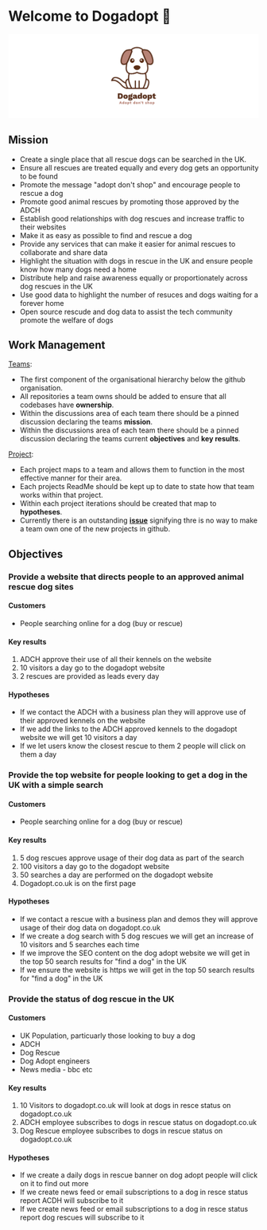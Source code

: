 # Welcome to Dogadopt 👋

![Dogadopt](https://github.com/dogadopt/.github/blob/main/profile/logo.png)

## Mission

* Create a single place that all rescue dogs can be searched in the UK.
* Ensure all rescues are treated equally and every dog gets an opportunity to be found
* Promote the message "adopt don't shop" and encourage people to rescue a dog
* Promote good animal rescues by promoting those approved by the ADCH
* Establish good relationships with dog rescues and increase traffic to their websites
* Make it as easy as possible to find and rescue a dog
* Provide any services that can make it easier for animal rescues to collaborate and share data
* Highlight the situation with dogs in rescue in the UK and ensure people know how many dogs need a home
* Distribute help and raise awareness equally or proportionately across dog rescues in the UK
* Use good data to highlight the number of resuces and dogs waiting for a forever home
* Open source rescude and dog data to assist the tech community promote the welfare of dogs

## Work Management

[Teams](https://github.com/orgs/dogadopt/teams):
- The first component of the organisational hierarchy below the github organisation.
- All repositories a team owns should be added to ensure that all codebases have **ownership**.
- Within the discussions area of each team there should be a pinned discussion declaring the teams **mission**.
- Within the discussions area of each team there should be a pinned discussion declaring the teams current **objectives** and **key results**.

[Project](https://github.com/orgs/dogadopt/projects):
- Each project maps to a team and allows them to function in the most effective manner for their area. 
- Each projects ReadMe should be kept up to date to state how that team works within that project.
- Within each project iterations should be created that map to **hypotheses**.
- Currently there is an outstanding **[issue](https://github.com/community/community/discussions/31678)**  signifying thre is no way to make a team own one of the new projects in github.

## Objectives

### Provide a website that directs people to an approved animal rescue dog sites

#### Customers

* People searching online for a dog (buy or rescue)

#### Key results
1. ADCH approve their use of all their kennels on the website
1. 10 visitors a day go to the dogadopt website
2. 2 rescues are provided as leads every day

#### Hypotheses
* If we contact the ADCH with a business plan they will approve use of their approved kennels on the website
* If we add the links to the ADCH approved kennels to the dogadopt website we will get 10 visitors a day
* If we let users know the closest rescue to them 2 people will click on them a day

### Provide the top website for people looking to get a dog in the UK with a simple search

#### Customers

* People searching online for a dog (buy or rescue)

#### Key results
1. 5 dog rescues approve usage of their dog data as part of the search
1. 100 visitors a day go to the dogadopt website
2. 50 searches a day are performed on the dogadopt website
3. Dogadopt.co.uk is on the first page 

#### Hypotheses
* If we contact a rescue with a business plan and demos they will approve usage of their dog data on dogadopt.co.uk
* If we create a dog search with 5 dog rescues we will get an increase of 10 visitors and 5 searches each time
* If we improve the SEO content on the dog adopt website we will get in the top 50 search results for "find a dog" in the UK
* If we ensure the website is https we will get in the top 50 search results for "find a dog" in the UK

### Provide the status of dog rescue in the UK

#### Customers

* UK Population, particuarly those looking to buy a dog
* ADCH
* Dog Rescue
* Dog Adopt engineers
* News media - bbc etc

#### Key results
1. 10 Visitors to dogadopt.co.uk will look at dogs in resce status on dogadopt.co.uk
1. ADCH employee subscribes to dogs in rescue status on dogadopt.co.uk
2. Dog Rescue employee subscribes to dogs in rescue status on dogadopt.co.uk

#### Hypotheses
* If we create a daily dogs in rescue banner on dog adopt people will click on it to find out more
* If we create news feed or email subscriptions to a dog in resce status report ACDH will subscribe to it
* If we create news feed or email subscriptions to a dog in resce status report dog rescues will subscribe to it

<!--

**Here are some ideas to get you started:**

🙋‍♀️ A short introduction - what is your organization all about?
🌈 Contribution guidelines - how can the community get involved?
👩‍💻 Useful resources - where can the community find your docs? Is there anything else the community should know?
🍿 Fun facts - what does your team eat for breakfast?
🧙 Remember, you can do mighty things with the power of [Markdown](https://docs.github.com/github/writing-on-github/getting-started-with-writing-and-formatting-on-github/basic-writing-and-formatting-syntax)
-->
